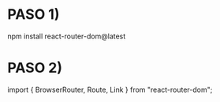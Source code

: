 # PASO 1) 

npm install react-router-dom@latest

# PASO 2) 

import { BrowserRouter, Route, Link } from "react-router-dom";
